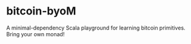 # bitcoin-byoM
A minimal-dependency Scala playground for learning bitcoin primitives. Bring your own monad!
